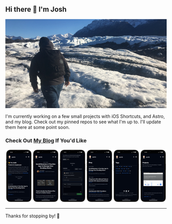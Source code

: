 ## Hi there 👋 I'm Josh 

![Picture of my on a glacier in Alaska](https://github.com/jpasholk/jpshlk-blog/blob/main/src/assets/alaska-glacier.jpg?raw=true)

I'm currently working on a few small projects with iOS Shortcuts, and Astro, and my blog. Check out my pinned repos to see what I'm up to. I'll update them here at some point soon.

### Check Out [My Blog](https://jpshlk.com) If You'd Like

![My Blog iPhone Screenshots](https://github.com/jpasholk/jpshlk-blog/blob/main/src/assets/jpshlk-blog-iPhone-screenshots.png?raw=true)

***

Thanks for stopping by! 🤙